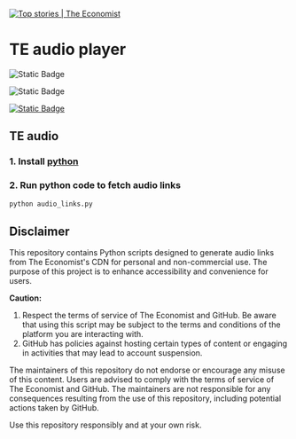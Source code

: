 [<img src="https://upload.wikimedia.org/wikipedia/commons/thumb/6/65/The_Economist_Logo.svg/2560px-The_Economist_Logo.svg.png" alt="Top stories | The Economist" />](https://www.economist.com/#:~:text=stories%20most%20read%20by%20subscribers)
# TE audio player 

![Static Badge](https://img.shields.io/badge/core_function-chapter_list_for_iOS_native_audio_player-pink?logo=apple)

![Static Badge](https://img.shields.io/badge/starting_date_for_online_audio-2012--06--30-aqua?logo=applemusic)

[![Static Badge](https://img.shields.io/badge/last_date_for_online_audio-2024--11--30-red?logo=applemusic)](https://myaccount.economist.com/s/article/Audio-edition)

## TE audio

### 1. Install [python](https://www.python.org/downloads/)

### 2. Run python code to fetch audio links

```python
python audio_links.py
```

## Disclaimer

This repository contains Python scripts designed to generate audio links from The Economist's CDN for personal and non-commercial use. The purpose of this project is to enhance accessibility and convenience for users.

**Caution:**

1. Respect the terms of service of The Economist and GitHub. Be aware that using this script may be subject to the terms and conditions of the platform you are interacting with.
2. GitHub has policies against hosting certain types of content or engaging in activities that may lead to account suspension.

The maintainers of this repository do not endorse or encourage any misuse of this content. Users are advised to comply with the terms of service of The Economist and GitHub. The maintainers are not responsible for any consequences resulting from the use of this repository, including potential actions taken by GitHub.

Use this repository responsibly and at your own risk.
